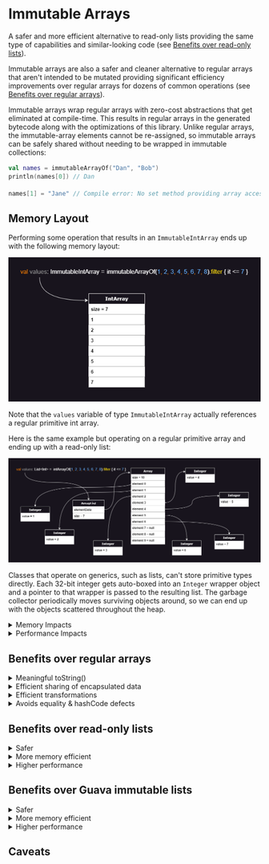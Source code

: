 # Immutable Arrays

A safer and more efficient alternative to read-only lists providing the same type of capabilities and similar-looking
code (see [Benefits over read-only lists](#benefits-over-read-only-lists)).

Immutable arrays are also a safer and cleaner alternative to regular arrays that aren't intended to be mutated
providing significant efficiency improvements over regular arrays for dozens of common operations
(see [Benefits over regular arrays](#benefits-over-regular-arrays)).

Immutable arrays wrap regular arrays with zero-cost abstractions that get eliminated at compile-time. This results in
regular arrays in the generated bytecode along with the optimizations of this library. Unlike regular arrays, the
immutable-array elements cannot be re-assigned, so immutable arrays can be safely shared without needing to be wrapped
in immutable collections:

```kotlin
val names = immutableArrayOf("Dan", "Bob")
println(names[0]) // Dan

names[1] = "Jane" // Compile error: No set method providing array access
```

## Memory Layout

Performing some operation that results in an `ImmutableIntArray` ends up with the following memory layout:

![Memory Layout of immutable arrays](src/main/resources/immutable-array-memory-layout.drawio.png)

Note that the `values` variable of type `ImmutableIntArray` actually references a regular primitive int array.

Here is the same example but operating on a regular primitive array and ending up with a read-only list:

![Memory Layout of Read-only Lists](src/main/resources/list-memory-layout.drawio.png)

Classes that operate on generics, such as lists, can't store primitive types directly. Each 32-bit integer gets
auto-boxed into an `Integer` wrapper object and a pointer to that wrapper is passed to the resulting list. The garbage
collector periodically moves surviving objects around, so we can end up with the objects scattered throughout the heap.

<details>
<summary>Memory Impacts</summary>

Notice that the list contains 7 values but the backing array has a size of 10 with 3 null elements.  `ArrayList` starts
with a default capacity of 10. As elements pass the filter criteria and get added to the array, if the backing array
becomes full, a new array that's 1.5 times larger is created and the elements are copied over. On average, array lists
end up with about 17% of unused capacity when the exact resulting size isn't known ahead of time.

Although a 32-bit integer needs just 4 bytes to represent the value, in a typical 64-bit JVM environment, an `Integer`
wrapper object requires 16 bytes for the object header, 4 bytes for the actual integer value, plus another 4 bytes of
padding totalling 24 bytes. If we enable pointer compression, we can reduce this down to 16 bytes per wrapper.

In addition to the size of the `Integer` wrapper objects, the backing array stores pointers to the memory address of
each of these wrappers. So ignoring the memory overhead of the list object and ignoring the unused over-provisioned
spots, we need 32 bytes to store each 4-byte integer value!  With pointer compression, we can reduce this down to 20
bytes for each 4-byte integer but that's still a 5X increase in memory!

</details>

<details>
<summary>Performance Impacts</summary>

When performing a trivial operation like `readOnlyList.get(index) + 1`, the following steps are performed behind the
scenes (note that this is a simplified explanation of the main steps):

1. Fetch the memory at the address specified by the `readOnlyList` variable to load the ArrayList object.
2. Ensure that `index` is smaller than the list size (enforced by the ArrayList class).
3. Fetch the memory at the address specified by the `elementData` variable from the `ArrayList` class to load the
   backing array object.
4. Ensure that `index` is smaller than the array size. This second check is enforced by the JVM for array accesses.
5. Compute the address of the address for that element into the array (ie. `offset + elementSize * index`)
6. Fetch the memory at that computed location into the array, interpreting it as a pointer, and return that pointer
   back up the chain to the caller of `readOnlyList.get(index)`.
7. Fetch the memory specified by that pointer to get the `Integer` wrapper object.
8. Cast the object to an `Integer` by validating the object header (since generics are erased at compile time).
9. Unbox the `Integer` object into a primitive `int` and finally add 1.

Notice how many steps and memory hops are performed to fetch a single value! Iterating through read-only lists in tight
loops and performing operations on primitive values performs very poorly on modern CPU architectures. That's because
these values are scattered throughout memory resulting in very poor cache locality.

Fetching data from main memory can take several hundred cycles on modern CPU architectures. The CPU tries to minimize
this latency by predicting addresses that will be fetched and pre-fetches data from those locations before they're
actually requested. When these guesses are incorrect, that pre-fetched data is ignored and the values need to be loaded
from the correct address in main memory. Iterating through a primitive array is a best-case scenario as the CPU will
fetch the initial element along with neighboring elements so that subsequent elements are already loaded by the time we
request them. However, the CPU pre-fetcher has a tough time predicting the address of scattered data so this can have a
large impact on performance.

To get an idea of the potential performance impact of wrapper objects, Java Language Architect, Brian Goetz, ran some
benchmarks replacing reference carriers with values as part of project Valhalla exploration. Brian found performance
improvements ranging from 3.5x to 12x faster: [YouTube presentation](https://youtu.be/1H4vmT-Va4o?t=899)

</details>

## Benefits over regular arrays

<details>
<summary>Meaningful toString()</summary>

Unlike regular arrays, calling toString() on immutable arrays produces a pretty representation of the data:

```kotlin
println(immutableArrayOf("Dan", "Bob")) // [Dan, Bob]  Nice!
println(arrayOf("Dan", "Bob")) // [Ljava.lang.String;@7d4991ad  Yuck!
```

</details>

<details>
<summary>Efficient sharing of encapsulated data</summary>

Regular arrays can have their elements reassigned making them a poor choice for encapsulated data that's occasionally
shared. Using an array forces us to duplicate the contents into a collection before sharing so that callers can't
mutate the encapsulated array. This negatively affects performance and adds extra pressure on the garbage collector.
Immutable arrays can be safely shared resulting in cleaner and more efficient code.
</details>

<details>
<summary>Efficient transformations</summary>

Regular arrays are usually chosen for memory or performance reasons, however these benefits are negated when performing
dozens of typical transformations:

```kotlin
val weights = doubleArrayOf(1.5, 3.0, 10.2, 15.7, 2.0)
val interestingWeights = weights.filter { it > 10.0 }
// Oops, all our effort is in vain as this results in a 
// List<Double> auto-boxing each resulting value!
```

Unlike regular arrays, all operations on immutable arrays produce the most efficient type so that clean code is
efficient by default:

```kotlin
val people = immutableArrayOf(
    Person(name = "Dan", age = 3),
    Person(name = "Bob", age = 4),
) // ImmutableArray<Person>

// Mapping the ages automatically uses an efficient ImmutableIntArray[3, 4] storing primitive int values
val ages = people.map { it.age }
performStatisticalAnalysis(ages)
```

Here's a non-exhaustive list of operations that benefit from this significant efficiency improvement (some of these will
be added in future releases):

* map
* mapNotNull
* mapIndexed
* flatMap
* flatMapIndexed
* groupBy
* filter
* filterIndexed
* filterNot
* filterNotNull
* take
* takeWhile
* takeLast
* takeLastWhile
* drop
* dropWhile
* dropLast
* dropLastWhile
* reversed
* sorted
* sortedWith
* sortedBy
* sortedDescending
* sortedByDescending
* partition
* slice
* distinct
* distinctBy
* etc.

</details>

<details>
<summary>Avoids equality & hashCode defects</summary>

Unlike regular arrays, Immutable arrays have a proper equals & hashCode implementation allowing us to compare them in
the same way that we compare lists:

```kotlin
// Yes, this condition will be true when the immutable arrays have identical contents
if (immutableArrayOf(1, 2) == immutableArrayOf(1, 2)) return
```

Since we can compare 2 lists directly, developers occasionally attempt to do the same with regular arrays. Even worse,
defects can sneak in without obvious usages of these broken behaviors:

```kotlin
data class Order(val id: Long, private val products: Array<Product>)

val rejectedOrders = mutableSetOf<Order>()
// Oops, attempting to add Orders to a hashSet will make use of the auto-generated 
// equals & hashCode methods from the Order data class which will in turn rely on 
// the defective equals & hashCode implementation of regular arrays
```

</details>

## Benefits over read-only lists

<details>
<summary>Safer</summary>

Read-only lists appear to be immutable at first as they don't expose any mutating methods. However, they can be cast
into a `MutableList` and modified:

```kotlin
val values = listOf(1, 2, 3)
values[0] = 2 // Compiler error: No set method providing array access

(values as MutableList)[0] = 100
println(values) // [100, 2, 3]
```

Immutable arrays don't have this backdoor:

```kotlin
val values = immutableArrayOf(1, 2, 3)
values[0] = 2 // Compiler error: No set method providing array access

@Suppress("CAST_NEVER_SUCCEEDS")
(values as IntArray)[1] = "Jane"
// ClassCastException: ImmutableIntArray cannot be cast to [I
```

</details>

<details>
<summary>More memory efficient</summary>

Read-only lists containing one of the eight base types, like `List<Int>`, use between 5 to 8 times more memory than
immutable arrays! See the **Memory Impacts** section in [Memory Layout](#memory-layout) for details.

Even when storing generic types, read-only lists still use more memory as their backing array usually has about 17% of
unused capacity. There's also the small memory overhead of the `ArrayList` object whereas variables of immutable array
types point directly at the backing array.

</details>

<details>
<summary>Higher performance</summary>

Executing tight loops on read-only lists containing one of the eight base types, like `List<Int>`, can be over 10 times
slower than immutable arrays. See the `Performance Impacts` section in [Memory Layout](#memory-layout) for details.

Even when operating on generic types, read-only lists have an extra layer of indirection since method calls such as
getting an element, are routed through the `ArrayList` class whereas getting an element from an immutable arrays
accesses the array elements directly.

</details>

## Benefits over Guava immutable lists

<details>
<summary>Safer</summary>

Guava immutable lists implement the Java `List` interface and expose mutating methods which throw exceptions at runtime
when attempted to be mutated. Although this prevents mutation, it can result in exceptions being thrown during runtime
affecting the user experience.

Attempting to mutate an immutable array won't even compile catching these types of defects much sooner.

</details>

<details>
<summary>More memory efficient</summary>

When creating Guava immutable lists by copying an existing list, they have the same memory drawbacks as read-only lists
(see [Benefits over read-only lists](#benefits-over-read-only-lists)) but twice as bad since we have 2 lists.

When creating a Guava immutable list by wrapping an existing list, it pretty much has the same memory drawbacks as
read-only lists since the extra wrapper is tiny.

</details>

<details>
<summary>Higher performance</summary>

When exposing an encapsulated list by copying it into a Guava immutable list, this has the same performance drawbacks
as read-only lists (see [Benefits over read-only lists](#benefits-over-read-only-lists)) plus the added overhead of
copying the elements.

When wrapping an existing list in a Guava immutable list, we get the same performance drawbacks as read-only lists
(see [Benefits over read-only lists](#benefits-over-read-only-lists)) but they're slightly worse as they introduce
another layer of indirection due to the additional wrapper object.

</details>

## Caveats
